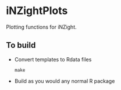 iNZightPlots
============

Plotting functions for iNZight.



## To build

* Convert templates to Rdata files
  ```
  make
  ```

* Build as you would any normal R package
